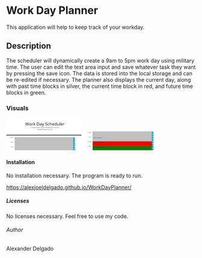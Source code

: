 # Work Day Planner
This application will help to keep track of your workday.

## Description
The scheduler will dynamically create a 9am to 5pm work day using military time. The user can edit the text area input and save whatever task they want by pressing the save icon. The data is stored into the local storage and can be re-edited if necessary. The planner also displays the current day, along with past time blocks in silver, the current time block in red, and future time blocks in green.

### Visuals
<img src="assets/Images/ss1.PNG" width="200">
<img src="assets/Images/ss2.PNG" width="200">


#### Installation
No installation necessary. The program is ready to run.

https://alexjoeldelgado.github.io/WorkDayPlanner/

##### Licenses
No licenses necessary. Feel free to use my code.

###### Author
Alexander Delgado
